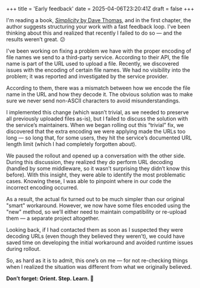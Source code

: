 +++
title = 'Early feedback'
date = 2025-04-06T23:20:41Z
draft = false
+++

I'm reading a book, [*Simplicity* by Dave Thomas](https://pragprog.com/titles/dtcode/simplicity/), and in the first chapter, the author suggests structuring your work with a fast feedback loop. I've been thinking about this and realized that recently I failed to do so — and the results weren’t great. 😕

<!--more-->

I've been working on fixing a problem we have with the proper encoding of file names we send to a third-party service. According to their API, the file name is part of the URL used to upload a file. Recently, we discovered issues with the encoding of certain file names. We had no visibility into the problem; it was reported and investigated by the service provider.

According to them, there was a mismatch between how we encode the file name in the URL and how they decode it. The obvious solution was to make sure we never send non-ASCII characters to avoid misunderstandings.

I implemented this change (which wasn’t trivial, as we needed to preserve all previously uploaded files as-is), but I failed to discuss the solution with the service’s maintainers. When we began rolling out this “trivial” fix, we discovered that the extra encoding we were applying made the URLs too long — so long that, for some users, they hit the service’s documented URL length limit (which I had completely forgotten about).

We paused the rollout and opened up a conversation with the other side. During this discussion, they realized they *do* perform URL decoding (handled by some middleware, so it wasn’t surprising they didn’t know this before). With this insight, they were able to identify the most problematic cases. Knowing these, I was able to pinpoint where in our code the incorrect encoding occurred.

As a result, the actual fix turned out to be much simpler than our original "smart" workaround. However, we now have some files encoded using the "new" method, so we’ll either need to maintain compatibility or re-upload them — a separate project altogether.

Looking back, if I had contacted them as soon as I suspected they were decoding URLs (even though they believed they weren’t), we could have saved time on developing the initial workaround and avoided runtime issues during rollout.

So, as hard as it is to admit, this one’s on me — for not re-checking things when I realized the situation was different from what we originally believed.

**Don’t forget: Orient. Step. Learn. 🙂**
